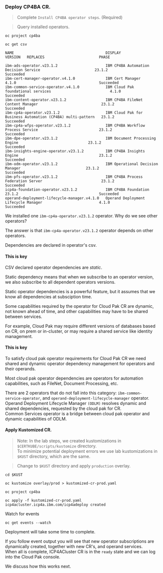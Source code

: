 ### Deploy CP4BA CR.

> Complete `Install CP4BA operator steps`. (Required)<br/>

> Query installed operators.<br/>
```
oc project cp4ba

oc get csv
```

```
NAME                                          DISPLAY                                                       VERSION   REPLACES                         PHASE

ibm-ads-operator.v23.1.2                      IBM CP4BA Automation Decision Service                         23.1.2                                     Succeeded
ibm-cert-manager-operator.v4.1.0              IBM Cert Manager                                              4.1.0                                      Succeeded
ibm-common-service-operator.v4.1.0            IBM Cloud Pak foundational services                           4.1.0                                      Succeeded
ibm-content-operator.v23.1.2                  IBM CP4BA FileNet Content Manager                             23.1.2                                     Succeeded
ibm-cp4a-operator.v23.1.2                     IBM Cloud Pak for Business Automation (CP4BA) multi-pattern   23.1.2                                     Succeeded
ibm-cp4a-wfps-operator.v23.1.2                IBM CP4BA Workflow Process Service                            23.1.2                                     Succeeded
ibm-dpe-operator.v23.1.2                      IBM Document Processing Engine                                23.1.2                                     Succeeded
ibm-insights-engine-operator.v23.1.2          IBM CP4BA Insights Engine                                     23.1.2                                     Succeeded
ibm-odm-operator.v23.1.2                      IBM Operational Decision Manager                              23.1.2                                     Succeeded
ibm-pfs-operator.v23.1.2                      IBM CP4BA Process Federation Server                           23.1.2                                     Succeeded
icp4a-foundation-operator.v23.1.2             IBM CP4BA Foundation                                          23.1.2                                     Succeeded
operand-deployment-lifecycle-manager.v4.1.0   Operand Deployment Lifecycle Manager                          4.1.0                                      Succeeded
```

We installed one `ibm-cp4a-operator.v23.1.2` operator. Why do we see other operators?<br/>

The answer is that `ibm-cp4a-operator.v23.1.2` operator depends on other operators.<br/>

Dependencies are declared in operator's csv.<br/>

#### This is key
CSV declared operator dependencies are *static*.<br/>

Static dependency means that when we subscribe to an operator version, we also subscribe to all dependent operators versions.<br/>

Static operator dependencies is a powerful feature, but it assumes that we know all dependencies at subsciption time.<br/>

Some capabilities required by the operator for Cloud Pak CR are dynamic, not known ahead of time, and other capabilities may have to be shared between services.<br/>

For example, Cloud Pak may require different versions of databases based on CR, on prem or in-cluster, or may require a shared service like identity management.<br/>

#### This is key
To satisfy cloud pak operator requirements for Cloud Pak CR we need shared and dynamic operator dependency management for operators and their operands.<br/>

Most cloud pak operator dependencies are operators for automation capabilities, such as FileNet, Document Processing, etc.<br/>

There are 2 operators that do not fall into this category: `ibm-common-service-operator`, and `operand-deployment-lifecycle-manager` operator.<br/>
Operand Deployment Lifecycle Manager `(ODLM)` resolves dynamic and shared dependencies, requested by the cloud pak for CR.<br/>
Common Services operator is a bridge between cloud pak operator and dynamic capabilities of ODLM.<br/>

#### Apply Kustomized CR.

> Note: In the lab steps, we created kustomizations in `$CERTKUBE/scripts/kustomize` directory.<br/>
> To minimize potential deployment errors we use lab kustomizations in `$KUST` directory, which are the same.<br/>

> Change to `$KUST` directory and apply `production` overlay.<br/>

```
cd $KUST

oc kustomize overlay/prod > kustomized-cr-prod.yaml

oc project cp4ba

oc apply -f kustomized-cr-prod.yaml 
icp4acluster.icp4a.ibm.com/icp4adeploy created
```

Watch for events<br/>

```
oc get events --watch
```

Deployment will take some time to complete.<br/>

If you follow event output you will see that new operator subscriptions are dynamically created, together with new CR's, and operand services.<br/>
When all is complete, ICP4ACluster CR is in the `ready` state and we can log into the Cloud Pak console.<br/>

We discuss how this works next.<br/>

